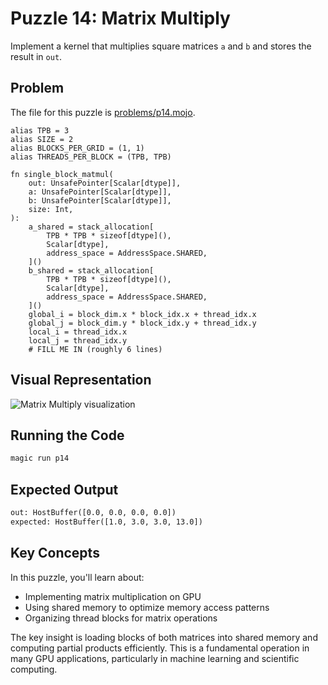 # Puzzle 14: Matrix Multiply

Implement a kernel that multiplies square matrices `a` and `b` and
stores the result in `out`.

## Problem

The file for this puzzle is [problems/p14.mojo](../problems/p14.mojo).

```mojo
alias TPB = 3
alias SIZE = 2
alias BLOCKS_PER_GRID = (1, 1)
alias THREADS_PER_BLOCK = (TPB, TPB)

fn single_block_matmul(
    out: UnsafePointer[Scalar[dtype]],
    a: UnsafePointer[Scalar[dtype]],
    b: UnsafePointer[Scalar[dtype]],
    size: Int,
):
    a_shared = stack_allocation[
        TPB * TPB * sizeof[dtype](),
        Scalar[dtype],
        address_space = AddressSpace.SHARED,
    ]()
    b_shared = stack_allocation[
        TPB * TPB * sizeof[dtype](),
        Scalar[dtype],
        address_space = AddressSpace.SHARED,
    ]()
    global_i = block_dim.x * block_idx.x + thread_idx.x
    global_j = block_dim.y * block_idx.y + thread_idx.y
    local_i = thread_idx.x
    local_j = thread_idx.y
    # FILL ME IN (roughly 6 lines)
```

## Visual Representation

![Matrix Multiply visualization](https://raw.githubusercontent.com/srush/GPU-Puzzles/main/GPU_puzzlers_files/GPU_puzzlers_67_1.svg)

## Running the Code

```bash
magic run p14
```

## Expected Output

```txt
out: HostBuffer([0.0, 0.0, 0.0, 0.0])
expected: HostBuffer([1.0, 3.0, 3.0, 13.0])
```

## Key Concepts

In this puzzle, you'll learn about:
- Implementing matrix multiplication on GPU
- Using shared memory to optimize memory access patterns
- Organizing thread blocks for matrix operations

The key insight is loading blocks of both matrices into shared memory and computing partial products efficiently. This is a fundamental operation in many GPU applications, particularly in machine learning and scientific computing.
